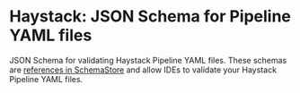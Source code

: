 # Haystack: JSON Schema for Pipeline YAML files

JSON Schema for validating Haystack Pipeline YAML files. These schemas are [references in SchemaStore](https://www.schemastore.org/json/) and allow IDEs to validate your Haystack Pipeline YAML files.
